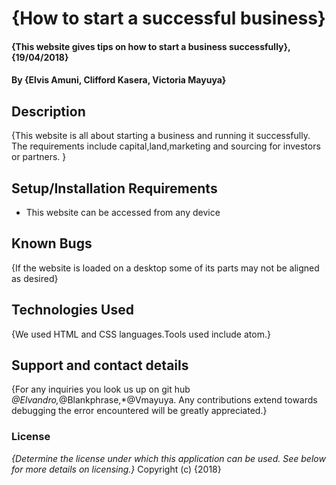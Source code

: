 # {How to start a successful business}
#### {This website gives tips on how to start a business successfully}, {19/04/2018}
#### By **{Elvis Amuni, Clifford Kasera, Victoria Mayuya}**
## Description
{This website is all about starting a business and running it successfully. The requirements include capital,land,marketing and sourcing for investors or partners.
 }
## Setup/Installation Requirements
* This website can be accessed from any device
## Known Bugs
{If the website is loaded on a desktop some of its parts may not be aligned as desired}
## Technologies Used
{We used HTML and CSS languages.Tools used include atom.}
## Support and contact details
{For any inquiries you look us up on git hub *@Elvandro,*@Blankphrase,*@Vmayuya. Any contributions extend towards debugging the error encountered will be greatly appreciated.}
### License
*{Determine the license under which this application can be used.  See below for more details on licensing.}*
Copyright (c) {2018}
